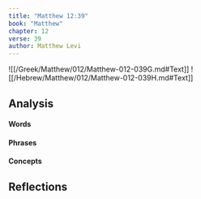 ```yaml
---
title: "Matthew 12:39"
book: "Matthew"
chapter: 12
verse: 39
author: Matthew Levi
---
```

![[/Greek/Matthew/012/Matthew-012-039G.md#Text]]
![[/Hebrew/Matthew/012/Matthew-012-039H.md#Text]]

## Analysis

#### Words

#### Phrases

#### Concepts

## Reflections

